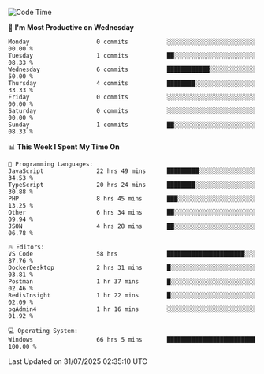 <!--START_SECTION:waka-->
![Code Time](http://img.shields.io/badge/Code%20Time-5%2C436%20hrs%2057%20mins-blue)

📅 **I'm Most Productive on Wednesday** 

```text
Monday                   0 commits           ░░░░░░░░░░░░░░░░░░░░░░░░░   00.00 % 
Tuesday                  1 commits           ██░░░░░░░░░░░░░░░░░░░░░░░   08.33 % 
Wednesday                6 commits           ████████████░░░░░░░░░░░░░   50.00 % 
Thursday                 4 commits           ████████░░░░░░░░░░░░░░░░░   33.33 % 
Friday                   0 commits           ░░░░░░░░░░░░░░░░░░░░░░░░░   00.00 % 
Saturday                 0 commits           ░░░░░░░░░░░░░░░░░░░░░░░░░   00.00 % 
Sunday                   1 commits           ██░░░░░░░░░░░░░░░░░░░░░░░   08.33 % 
```


📊 **This Week I Spent My Time On** 

```text
💬 Programming Languages: 
JavaScript               22 hrs 49 mins      █████████░░░░░░░░░░░░░░░░   34.53 % 
TypeScript               20 hrs 24 mins      ████████░░░░░░░░░░░░░░░░░   30.88 % 
PHP                      8 hrs 45 mins       ███░░░░░░░░░░░░░░░░░░░░░░   13.25 % 
Other                    6 hrs 34 mins       ██░░░░░░░░░░░░░░░░░░░░░░░   09.94 % 
JSON                     4 hrs 28 mins       ██░░░░░░░░░░░░░░░░░░░░░░░   06.78 % 

🔥 Editors: 
VS Code                  58 hrs              ██████████████████████░░░   87.76 % 
DockerDesktop            2 hrs 31 mins       █░░░░░░░░░░░░░░░░░░░░░░░░   03.81 % 
Postman                  1 hr 37 mins        █░░░░░░░░░░░░░░░░░░░░░░░░   02.46 % 
RedisInsight             1 hr 22 mins        █░░░░░░░░░░░░░░░░░░░░░░░░   02.09 % 
pgAdmin4                 1 hr 16 mins        ░░░░░░░░░░░░░░░░░░░░░░░░░   01.92 % 

💻 Operating System: 
Windows                  66 hrs 5 mins       █████████████████████████   100.00 % 
```


 Last Updated on 31/07/2025 02:35:10 UTC
<!--END_SECTION:waka-->
